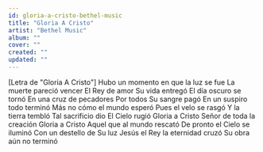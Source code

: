 ```yaml
---
id: gloria-a-cristo-bethel-music
title: "Gloria A Cristo"
artist: "Bethel Music"
album: ""
cover: ""
created: ""
updated: ""
---
```


[Letra de "Gloria A Cristo"]
Hubo un momento en que la luz se fue
La muerte pareció vencer
El Rey de amor Su vida entregó
El día oscuro se tornó
En una cruz de pecadores
Por todos Su sangre pagó
En un suspiro todo terminó
Más no cómo el mundo esperó
Pues el velo se rasgó
Y la tierra tembló
Tal sacrificio dio
El Cielo rugió
Gloria a Cristo
Señor de toda la creación
Gloria a Cristo
Aquel que al mundo rescató
De pronto el Cielo se iluminó
Con un destello dе Su luz
Jesús el Rey la еternidad cruzó
Su obra aún no terminó